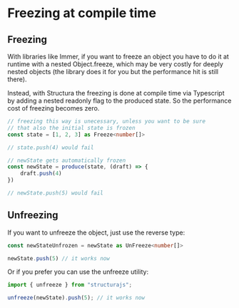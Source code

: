 # Freezing at compile time

## Freezing

With libraries like Immer, if you want to freeze an object you have to do it at runtime with a nested Object.freeze, which may be very costly for deeply nested objects (the library does it for you but the performance hit is still there).

Instead, with Structura the freezing is done at compile time via Typescript by adding a nested readonly flag to the produced state. So the performance cost of freezing becomes zero.

```typescript
// freezing this way is unecessary, unless you want to be sure
// that also the initial state is frozen
const state = [1, 2, 3] as Freeze<number[]>

// state.push(4) would fail

// newState gets automatically frozen
const newState = produce(state, (draft) => {
    draft.push(4)
})

// newState.push(5) would fail
```

## Unfreezing

If you want to unfreeze the object, just use the reverse type:

```typescript
const newStateUnfrozen = newState as UnFreeze<number[]> 

newState.push(5) // it works now
```

Or if you prefer you can use the unfreeze utility:

```typescript
import { unfreeze } from "structurajs";

unfreeze(newState).push(5); // it works now
```